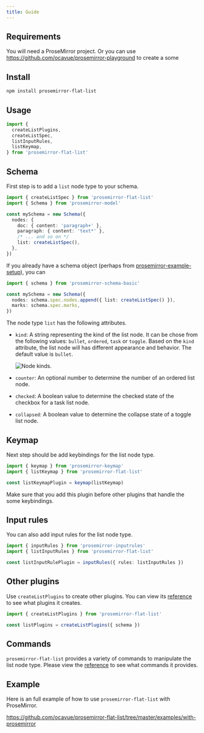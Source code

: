 ```yaml
---
title: Guide
---
```


## Requirements

You will need a ProseMirror project. Or you can use https://github.com/ocavue/prosemirror-playground to create a some

## Install

```bash
npm install prosemirror-flat-list
```

## Usage

```ts
import {
  createListPlugins,
  createListSpec,
  listInputRules,
  listKeymap,
} from 'prosemirror-flat-list'
```

## Schema

First step is to add a `list` node type to your schema.

```ts
import { createListSpec } from 'prosemirror-flat-list'
import { Schema } from 'prosemirror-model'

const mySchema = new Schema({
  nodes: {
    doc: { content: 'paragraph+' },
    paragraph: { content: 'text*' },
    /* ... and so on */
    list: createListSpec(),
  },
})
```

If you already have a schema object (perhaps from [prosemirror-example-setup]), you can

```ts
import { schema } from 'prosemirror-schema-basic'

const mySchema = new Schema({
  nodes: schema.spec.nodes.append({ list: createListSpec() }),
  marks: schema.spec.marks,
})
```

The node type `list` has the following attributes.

- `kind`:
  A string representing the kind of the list node. It can be chose from the
  following values: `bullet`, `ordered`, `task` or `toggle`. Based on the
  `kind` attribute, the list node will has different appearance and behavior.
  The default value is `bullet`.

  ![Node kinds](https://user-images.githubusercontent.com/24715727/216966304-c2f9a7f4-fc65-430c-91e8-2eb7aff956fa.png).

- `counter`:
  An optional number to determine the number of an ordered list node.

- `checked`:
  A boolean value to determine the checked state of the checkbox for a task
  list node.
- `collapsed`:
  A boolean value to determine the collapse state of a toggle list node.

## Keymap

Next step should be add keybindings for the list node type.

```ts
import { keymap } from 'prosemirror-keymap'
import { listKeymap } from 'prosemirror-flat-list'

const listKeymapPlugin = keymap(listKeymap)
```

Make sure that you add this plugin before other plugins that handle the some keybindings.

## Input rules

You can also add input rules for the list node type.

```ts
import { inputRules } from 'prosemirror-inputrules'
import { listInputRules } from 'prosemirror-flat-list'

const listInputRulePlugin = inputRules({ rules: listInputRules })
```

## Other plugins

Use `createListPlugins` to create other plugins. You can view its [reference](../docs/prosemirror-flat-list.md#createlistplugins) to see what plugins it creates.

```ts
import { createListPlugins } from 'prosemirror-flat-list'

const listPlugins = createListPlugins({ schema })
```

## Commands

`prosemirror-flat-list` provides a variety of commands to manipulate the list node type. Please view the [reference](../docs/prosemirror-flat-list.md#commands) to see what commands it provides.

## Example

Here is an full example of how to use `prosemirror-flat-list` with ProseMirror.

https://github.com/ocavue/prosemirror-flat-list/tree/master/examples/with-prosemirror

[prosemirror-example-setup]: https://github.com/ProseMirror/prosemirror-example-setup
